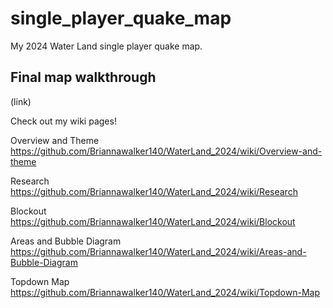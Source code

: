 # single_player_quake_map
My 2024 Water Land single player quake map.


## Final map walkthrough
(link)


Check out my wiki pages!

Overview and Theme
https://github.com/Briannawalker140/WaterLand_2024/wiki/Overview-and-theme

Research
https://github.com/Briannawalker140/WaterLand_2024/wiki/Research

Blockout
https://github.com/Briannawalker140/WaterLand_2024/wiki/Blockout

Areas and Bubble Diagram
https://github.com/Briannawalker140/WaterLand_2024/wiki/Areas-and-Bubble-Diagram

Topdown Map
https://github.com/Briannawalker140/WaterLand_2024/wiki/Topdown-Map





